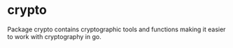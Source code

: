 crypto
======

Package crypto contains cryptographic tools and functions making it easier to work with cryptography in go.
